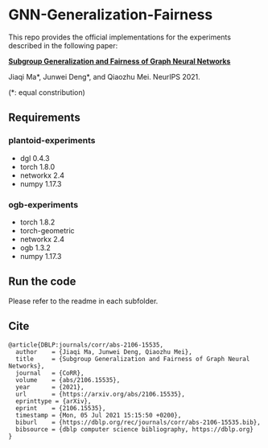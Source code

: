 # GNN-Generalization-Fairness

This repo provides the official implementations for the experiments described in the following paper:

[**Subgroup Generalization and Fairness of Graph Neural Networks**](https://arxiv.org/abs/2106.15535)

Jiaqi Ma\*, Junwei Deng\*, and Qiaozhu Mei. NeurIPS 2021.

(\*: equal constribution)

## Requirements
### plantoid-experiments
- dgl 0.4.3
- torch 1.8.0
- networkx 2.4  
- numpy 1.17.3
### ogb-experiments
- torch 1.8.2
- torch-geometric
- networkx 2.4
- ogb 1.3.2
- numpy 1.17.3

## Run the code

Please refer to the readme in each subfolder.

## Cite
```
@article{DBLP:journals/corr/abs-2106-15535,
  author    = {Jiaqi Ma, Junwei Deng, Qiaozhu Mei},
  title     = {Subgroup Generalization and Fairness of Graph Neural Networks},
  journal   = {CoRR},
  volume    = {abs/2106.15535},
  year      = {2021},
  url       = {https://arxiv.org/abs/2106.15535},
  eprinttype = {arXiv},
  eprint    = {2106.15535},
  timestamp = {Mon, 05 Jul 2021 15:15:50 +0200},
  biburl    = {https://dblp.org/rec/journals/corr/abs-2106-15535.bib},
  bibsource = {dblp computer science bibliography, https://dblp.org}
}
```
